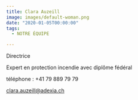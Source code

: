```yaml
---
title: Clara Auzeill
image: images/default-woman.png
date: "2020-01-05T00:00:00"
tags:
  - NOTRE ÉQUIPE

---
```

Directrice

Expert en protection incendie avec diplôme fédéral

téléphone : +41 79 889 79 79 

clara.auzeill@adexia.ch
